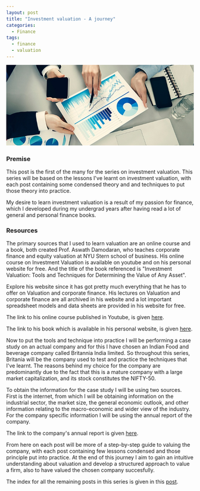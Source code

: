 ```yaml
---
layout: post
title: "Investment valuation - A journey"
categories:
  - Finance
tags:
  - finance
  - valuation
---
```


![placeholder](/assets/Investment-valuation-a-journey.jpg "Large example image")

### Premise

 This post is the first of the many for the series on investment valuation. This series will be based on the lessons I've learnt on investment valuation, with each post containing some condensed theory and and techniques to put those theory into practice.

My desire to learn investment valuation is a result of my passion for finance, which I developed during my undergrad years after having read a lot of general and personal finance books.

### Resources

The primary sources that I used to learn valuation are an online course and a book, both created Prof. Aswath Damodaran, who teaches corporate finance and equity valuation at NYU Stern school of business. 
His online course on Investment Valuation is available on youtube and on his personal website for free. And the title of the book referenced is "Investment Valuation: Tools and Techniques for Determining the Value of Any Asset".

Explore his website since it has got pretty much everything that he has to offer on Valuation and corporate finance. His lectures on Valuation and corporate finance are all archived in his website and a lot important spreadsheet models and data sheets are provided in his website for free.

The link to his online course published in Youtube, is given [here](#).

The link to his book which is available in his personal website, is given [here]().


Now to put the tools and technique into practice I will be performing a case study on an actual company and for this I have chosen an Indian Food and beverage company called Britannia India limited. So throughout this series, Britania will be the company used to test and practice the techniques that I've learnt. The reasons behind my choice for the company are predominantly due to the fact that this is a mature company with a large market capitalization, and its stock constitutes the NIFTY-50.  

To obtain the information for the case study I will be using two sources. First is the internet, from which I will be obtaining information on the industrial sector, the market size, the general economic outlook, and other information relating to the macro-economic and wider view of the industry.
For the company specific information I will be using the annual report of the company.

The link to the company's annual report is given [here](#).

From here on each post will be more of a step-by-step guide to valuing the company, with each post containing few lessons condensed and those principle put into practice. At the end of this journey I aim to gain an intuitive understanding about valuation and develop a structured approach to value a firm, also to have valued the chosen company succesfully.

The index for all the remaining posts in this series is given in this [post](#).